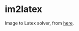 # im2latex

Image to Latex solver, from [here](https://openai.com/requests-for-research/#im2latex).

